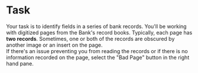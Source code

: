 # Task
Your task is to identify fields in a series of bank records. You'll be working with digitized pages from the Bank's record books. Typically, each page has **two records**. Sometimes, one or both of the records are obscured by another image or an insert on the page.  
If there's an issue preventing you from reading the records or if there is no information recorded on the page, select the "Bad Page" button in the right hand pane.

